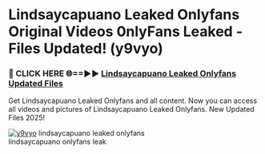 # Lindsaycapuano Leaked Onlyfans Original Videos 0nlyFans Leaked - Files Updated! (y9vyo)

<h3>🔴 CLICK HERE 🌐==►► <a href="https://tinyurl.com/2jnfzry5" rel="nofollow">Lindsaycapuano Leaked Onlyfans Updated Files</a></h3>

Get Lindsaycapuano Leaked Onlyfans and all content. Now you can access all videos and pictures of Lindsaycapuano Leaked Onlyfans. New Updated Files 2025!

[![y9vyo](https://i.imgur.com/GyGTBgg.gif)](https://tinyurl.com/2jnfzry5)
lindsaycapuano leaked onlyfans<br>
lindsaycapuano onlyfans leak
